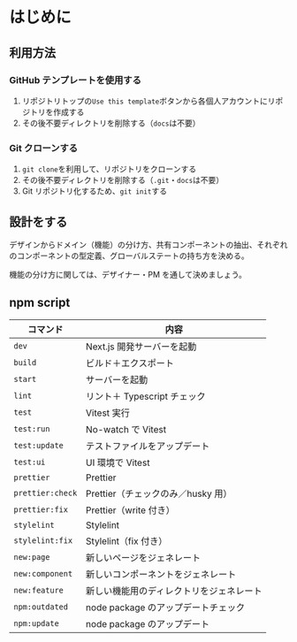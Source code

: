 # はじめに

## 利用方法

### GitHub テンプレートを使用する

1. リポジトリトップの`Use this template`ボタンから各個人アカウントにリポジトリを作成する
2. その後不要ディレクトリを削除する（`docs`は不要）

### Git クローンする

1. `git clone`を利用して、リポジトリをクローンする
2. その後不要ディレクトリを削除する（`.git`・`docs`は不要）
3. Git リポジトリ化するため、`git init`する

## 設計をする

デザインからドメイン（機能）の分け方、共有コンポーネントの抽出、それぞれのコンポーネントの型定義、グローバルステートの持ち方を決める。

機能の分け方に関しては、デザイナー・PM を通して決めましょう。

## npm script

| コマンド         | 内容                                     |
| ---------------- | ---------------------------------------- |
| `dev`            | Next.js 開発サーバーを起動               |
| `build`          | ビルド＋エクスポート                     |
| `start`          | サーバーを起動                           |
| `lint`           | リント＋ Typescript チェック             |
| `test`           | Vitest 実行                              |
| `test:run`       | No-watch で Vitest                       |
| `test:update`    | テストファイルをアップデート             |
| `test:ui`        | UI 環境で Vitest                         |
| `prettier`       | Prettier                                 |
| `prettier:check` | Prettier（チェックのみ／husky 用）       |
| `prettier:fix`   | Prettier（write 付き）                   |
| `stylelint`      | Stylelint                                |
| `stylelint:fix`  | Stylelint（fix 付き）                    |
| `new:page`       | 新しいページをジェネレート               |
| `new:component`  | 新しいコンポーネントをジェネレート       |
| `new:feature`    | 新しい機能用のディレクトリをジェネレート |
| `npm:outdated`   | node package のアップデートチェック      |
| `npm:update`     | node package のアップデート              |
